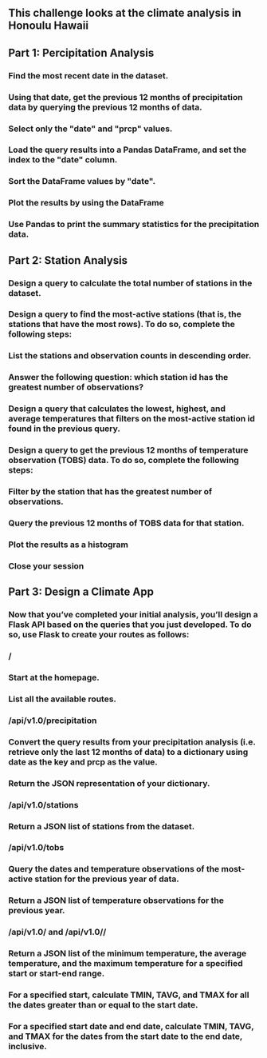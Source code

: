 ## This challenge looks at the climate analysis in Honoulu Hawaii ##

## Part 1: Percipitation Analysis ###
### Find the most recent date in the dataset.

### Using that date, get the previous 12 months of precipitation data by querying the previous 12 months of data.

### Select only the "date" and "prcp" values.

### Load the query results into a Pandas DataFrame, and set the index to the "date" column.

### Sort the DataFrame values by "date".

### Plot the results by using the DataFrame

### Use Pandas to print the summary statistics for the precipitation data.

## Part 2: Station Analysis ##
### Design a query to calculate the total number of stations in the dataset.

### Design a query to find the most-active stations (that is, the stations that have the most rows). To do so, complete the following steps:

### List the stations and observation counts in descending order.
### Answer the following question: which station id has the greatest number of observations?

### Design a query that calculates the lowest, highest, and average temperatures that filters on the most-active station id found in the previous query.

### Design a query to get the previous 12 months of temperature observation (TOBS) data. To do so, complete the following steps:

### Filter by the station that has the greatest number of observations.

### Query the previous 12 months of TOBS data for that station.

### Plot the results as a histogram

### Close your session

## Part 3: Design a Climate App
### Now that you’ve completed your initial analysis, you’ll design a Flask API based on the queries that you just developed. To do so, use Flask to create your routes as follows:

### /

### Start at the homepage.

### List all the available routes.

### /api/v1.0/precipitation

### Convert the query results from your precipitation analysis (i.e. retrieve only the last 12 months of data) to a dictionary using date as the key and prcp as the value.

### Return the JSON representation of your dictionary.

### /api/v1.0/stations

### Return a JSON list of stations from the dataset.
### /api/v1.0/tobs

### Query the dates and temperature observations of the most-active station for the previous year of data.

### Return a JSON list of temperature observations for the previous year.

### /api/v1.0/<start> and /api/v1.0/<start>/<end>

### Return a JSON list of the minimum temperature, the average temperature, and the maximum temperature for a specified start or start-end range.

### For a specified start, calculate TMIN, TAVG, and TMAX for all the dates greater than or equal to the start date.

### For a specified start date and end date, calculate TMIN, TAVG, and TMAX for the dates from the start date to the end date, inclusive.

